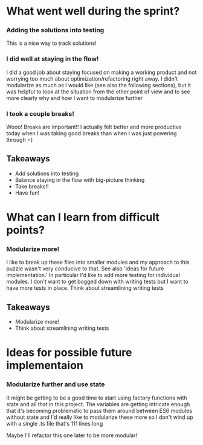 # What went well during the sprint?

### Adding the solutions into testing

This is a nice way to track solutions!

### I did well at staying in the flow!

I did a good job about staying focused on making a working product and not
worrying too much about optimization/refactoring right away. I didn't modularize
as much as I would like (see also the following sections), but it was helpful to
look at the situation from the other point of view and to see more clearly why
and how I want to modularize further

### I took a couple breaks!

Wooo! Breaks are important!! I actually felt better and more productive today
when I was taking good breaks than when I was just powering through =)

## Takeaways

- Add solutions into testing
- Balance staying in the flow with big-picture thinking
- Take breaks!!
- Have fun!

# What can I learn from difficult points?

### Modularize more!

I like to break up these files into smaller modules and my approach to this
puzzle wasn't very conducive to that. See also 'Ideas for future
implementation.' In particular I'd like to add more testing for individual
modules. I don't want to get bogged down with writing tests but I want to have
more tests in place. Think about streamlining writing tests

## Takeaways

- Modularize more!
- Think about streamlining writing tests

# Ideas for possible future implementaion

### Modularize further and use state

It might be getting to be a good time to start using factory functions with
state and all that in this project. The variables are getting intricate enough
that it's becoming problematic to pass them around between ES6 modules without
state and I'd really like to modularize these more so I don't wind up with a
single .ts file that's 111 lines long

Maybe I'll refactor this one later to be more modular!
